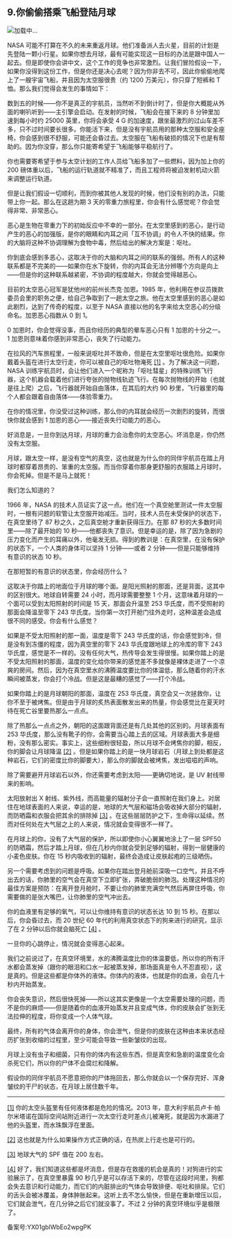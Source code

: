 ## 9.你偷偷搭乘飞船登陆月球
![](https://pic4.zhimg.com/v2-60a1e47d7739959464f49b7e78afb6f8_r.webp)加载中...

NASA 可能不打算在不久的未来重返月球。他们准备派人去火星，目前的计划是先登陆一颗小行星。如果你想去月球，最有可能实现这一目标的办法是跟中国人一起去。但是即使你会讲中文，这个工作的竞争也非常激烈。让我们冒险假设一下，如果你没得到这份工作，但是你还是决心去呢？因为你非去不可，因此你偷偷地爬上了一艘宇宙飞船，并且因为太空服很贵（约 1200 万美元），你只穿了短裤和 T 恤。那么我们觉得会发生的事情如下：



数到五的时候——你不是真正的宇航员，当然听不到倒计时了，但是你大概能从外面的喇叭听到——主引擎会启动。在发射的时候，飞船会在接下来的 8 分钟里加速到每小时约 25000 英里，你将会承受 4 G 的加速度，跟坐最激烈的过山车差不多，只不过时间要长很多。你能活下来，但是没有宇航员用的那种太空服和安全座椅，你会感到很不舒服，可能还会昏过去。太空服在飞船有破损的情况下也是有帮助的。因为你没穿，那么你只能寄希望于飞船能够平稳航行了。



你也需要寄希望于参与太空计划的工作人员给飞船多加了一些燃料，因为加上你的 200 磅体重以后，飞船的运行轨道就不精准了，而且工程师将被迫发射机动火箭来调整运行轨道。



但是让我们假设一切顺利，而到你被其他人发现的时候，他们没有别的办法，只能带上你一起。那么在这趟为期 3 天的零重力旅程里，你会有什么感觉呢？你会觉得非常、非常恶心。



恶心是生物在零重力下的初始反应中不幸的一部分。在太空里感到的恶心，是行动产生的恶心的加强版，是你的眼睛和内耳之间「互不协调」的令人不快的结果。你的大脑将这种不协调理解为食物中毒，然后给出的解决方案是：呕吐。



你到底会感到多恶心，这取决于你的大脑和内耳之间的联系的强弱。所有人的这种联系都是不完美的——如果你在水下旋转，你的内耳会无法分辨哪个方向是向上——但是你的这种联系越紧密，不协调的程度越大，你就会觉得越恶心。



目前的太空恶心冠军是犹他州的前州长杰克·加恩。1985 年，他利用在参议员拨款委员会里的职务之便，给自己争取到了一趟太空之旅。他在太空里感到的恶心是如此剧烈，达到了传奇的程度，以至于 NASA 直接以他的名字来给太空恶心的分级命名。加恩恶心指数从 0 到 1。



0 加恩时，你会觉得没事，而且你经历的典型的晕车恶心只有 1 加恩的十分之一。1 加恩则意味着你感到非常恶心，丧失了行动能力。



在拉风的汽车旅程里，一般来说呕吐并不致命，但是在太空里呕吐很危险。如果你戴着头盔在进行太空行走，你可以被自己的呕吐物淹死
  [[1]](#zhu1) 。为了解决这一问题，NASA 训练宇航员时，会让他们进入一个昵称为「呕吐彗星」的特殊训练飞行器，这个机器会载着他们进行夸张的抛物线轨迹飞行。在每次抛物线的开始（也就是往上爬）之后，飞行器就开始自由落体，在其后的大约 90 秒里，飞行器里的每个人都会跟着自由落体——体验零重力。



在你的情况里，你没受过这种训练，那么你的内耳就会经历一次剧烈的旋转，而很快你就会感到 1 加恩的恶心——接近丧失行动能力的恶心。



好消息是，一旦你到达月球，月球的重力会治愈你的太空恶心。坏消息是，你仍然没有太空服。



月球，跟太空一样，是没有空气的真空，这也就是为什么你的同伴宇航员在踏上月球时都穿着昂贵的、笨重的太空服。而当你穿着你那身更舒服的衣服踏上月球时，你会死掉。但是不是马上就死！



我们怎么知道的？



1966 年，NASA 的技术人员证实了这一点。他们在一个真空舱里测试一件太空服时，一根有问题的软管让太空服开始减压。当时，技术人员在未受保护的状态下，在真空里待了 87 秒之久，之后真空舱才重新获得压力。在那 87 秒的大多数时间里——除了最开始的 10 秒——他都丧失了意识。但是幸运的是，除了因为急剧的压力变化而产生的耳痛以外，他毫发无损。得到的教训是：在真空里，在没有保护的状态下，一个人类的身体可以坚持 1 分钟——或者 2 分钟——但是只能够维持有意识的状态 10 秒。



在那短暂的有意识的状态里，你会经历什么？



这取决于你踏上的地面位于月球的哪个面。是阳光照射的那面，还是背面，这其中的区别很大。地球自转需要 24 小时，而月球需要整整 1 个月，这意味着月球的一个面可以受到太阳照射的时间是 15 天，那面会升温至 253 华氏度，而不受照射的那面会降温至零下 243 华氏度。当你第一次打开舱门往外走时，这种温差会造成很不同的感受。你会有什么感觉？



如果是不受太阳照射的那一面，温度是零下 243 华氏度的话，你会感觉到冷，但是没有到冻僵的程度，因为真空里的零下 243 华氏度跟地球上的冷库的零下 243 华氏度，感觉是不一样的。没有任何大气，热传导会发生得很慢。如果你踏上的是不受太阳照射的那面，温度的变化给你带来的感觉差不多就像是裸体走进了一个凉爽的房间。然后，因为在真空里水的沸腾温度要比你的体温低，那么随着你的汗水瞬间被蒸发，你会打个冷战。但是这是最糟的感觉了——打个冷战。



如果你踏上的是月球朝阳的那面，温度在 253 华氏度，真空会又一次拯救你，让你不至于被烤焦。但是由于月球的炙热表面散发出来的热量，你会感觉比在夏天时待在死亡谷里要热那么一点点。



除了热那么一点点之外，朝阳的这面跟背面还是有几处其他的区别的。月球表面有 253 华氏度，那么没有靴子的你，会需要当心踏上去的区域。月球表面大多是细粉，没有那么密实。事实上，这些细粉很轻盈，所以月球不会烤焦你的脚，相反，你的脚会让月球降温
  [[2]](#zhu2) 。但是如果你踏上的是一块月球岩石（月球上到处都是这种岩石，它们的密度比你的脚要大），那么你的脚就会被烤焦，发出嗞嗞的声响。



除了需要避开月球岩石以外，你还需要考虑到太阳——更确切地说，是 UV 射线带来的影响。



太阳放射出 X 射线、紫外线，而高能量的辐射分子会一直照射在我们身上。对居住在地球表面的人来说，幸运的是，地球的大气层和磁场会吸收掉大部分的辐射，而防晒霜和衣服会把其余的排除掉
  [[3]](#zhu3) 。在这些层层防护之下，生命得以延续。然而对任何处在大气层之上的人来说，情况就会变得很不一样了。



在月球上的你，没有了大气层的保护，所以即使你小心翼翼地涂上了一层 SPF50 的防晒霜，然后才踏上月球，但在几秒内你就会受到足够的辐射，得到一层健康的小麦色皮肤。你在 15 秒内吸收到的辐射，最终会造成让皮肤起疱的三级晒伤。



另一个需要考虑到的问题是呼吸。如果你在踏出登月舱前深吸一口空气，并且不呼出去的话，你肺里的空气会在真空下立即扩张，弄破脆弱的肺泡。处理这种情况的最佳方案是预防：在离开登月舱时，不要让你的肺里充满空气然后再屏住呼吸，你需要做的是张大嘴巴，让你肺里的空气冲出去。



你的血液里有足够的氧气，可以让你维持有意识的状态长达 10 到 15 秒。在那以后，你会昏过去，而 20 世纪 60 年代的利用真空状态下的狗来进行的研究，显示了在 2 分钟以后你就会脑死亡
  [[4]](#zhu4) 。



一旦你的心跳停止，情况就会变得恶心起来。



我们之前说过了，在真空环境里，水的沸腾温度比你的体温要低，所以你的所有汗水都会蒸发掉（跟你的眼泪和口水一起被蒸发掉，那场面真是令人不忍直视），这是真的。但是这些都是你体外的液体。你体内的液体，也就是你的血液，会在几十秒内开始蒸发。



你会丧失意识，然后很快死掉——所以这其实更像是一个太空需要处理的问题，而不是你的麻烦——但是随着你的血液开始蒸发并且变成气体，你的皮肤会扩张到无法拉伸的程度，将你变成一个人体气球。



最终，所有的气体会离开你的身体，你会泄气，但是你的皮肤在这种由本来状态经历扩张到收缩的过程里，至少可能会导致一些新皱纹的出现。



月球上没有虫子和细菌，只有你的体内有这些东西，但是真空和急剧的温度变化会杀死它们，所以你的尸体不会腐烂和降解。



假设你的同伴宇航员不愿意把你的尸体拖回去，那么你就会以一个保存完好、浑身皱纹的干尸的状态，在月球上居住数千年。





---


[[1]](#zw1) 你的太空头盔里有任何液体都是危险的情况。2013 年，意大利宇航员卢卡·帕尔米塔诺在国际空间站附近进行一次太空行走时差点儿被淹死，就是因为水漏进了他的头盔里，而水珠飘浮在里面。



[[2]](#zw2) 这也就是为什么如果操作方式正确的话，在热炭上行走也是可行的。



[[3]](#zw3) 地球大气的 SPF 值在 200 左右。



[[4]](#zw4) 好了，我们知道这些都是坏消息，但是存在救援的机会是真的！对狗进行的实验展示了，在真空里暴露 90 秒几乎是可以存活下来的，尽管在这段时间里，狗都会失去意识和行动能力，而它们的内脏排出的气体会导致排便、呕吐和排尿。它们的舌头会被冰覆盖，身体肿胀起来。这听上去不怎么愉快，但是在重新增压以后，它们就会泄气，在几分钟之后它们就没事了。不过 2 分钟的真空环境似乎是极限了。



备案号:YX01gblWbEo2wpgPK

